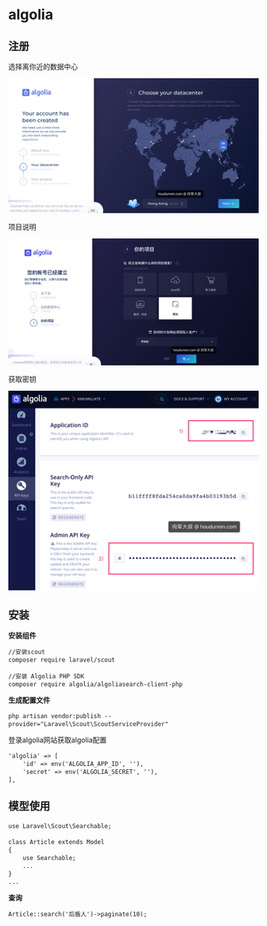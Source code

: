 # algolia

## 注册

选择离你近的数据中心

![image-20180908012825011](../assets/image-20180908012825011.png)



项目说明

![image-20180908013025626](../assets/image-20180908013025626.png)



获取密钥

![image-20180923182237492](../assets/image-20180923182237492.png)

## 安装

**安装组件**

```
//安装scout
composer require laravel/scout

//安装 Algolia PHP SDK
composer require algolia/algoliasearch-client-php
```

**生成配置文件**

```
php artisan vendor:publish --provider="Laravel\Scout\ScoutServiceProvider"
```

登录algolia网站获取algolia配置

```
'algolia' => [
	'id' => env('ALGOLIA_APP_ID', ''),
	'secret' => env('ALGOLIA_SECRET', ''),
],
```

## 模型使用

```
use Laravel\Scout\Searchable;

class Article extends Model
{
    use Searchable;
    ...
}
...
```

**查询**

```
Article::search('后盾人')->paginate(10);
```

